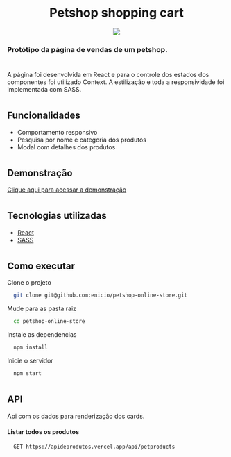 <h1 align="center" >Petshop shopping cart</h1>

<p align="center" >
<img  src="https://ucarecdn.com/00f99ee5-106f-4a90-ad66-d1dc24a28359/Gifpetshop.gif"/>
</p>

### Protótipo da página de vendas de um petshop.
#
A página foi desenvolvida em React e para o controle dos estados dos componentes foi utilizado Context. A estilização e toda a responsividade foi implementada com SASS.

#
## Funcionalidades

<ul>
<li>Comportamento responsivo</li>
<li>Pesquisa por nome e categoria dos produtos</li>
<li>Modal com detalhes dos produtos</li>
</ul>

#
## Demonstração

[Clique aqui para acessar a demonstração](https://petshop-online-store.vercel.app/)
#
## Tecnologias utilizadas

- [React](https://reactjs.org/)
- [SASS](https://sass-lang.com/)
#
## Como executar

Clone o projeto

```bash
  git clone git@github.com:enicio/petshop-online-store.git
```

Mude para as pasta raiz

```bash
  cd petshop-online-store
```

Instale as dependencias

```bash
  npm install
```

Inicie o servidor

```bash
  npm start
```
#
## API

Api com os dados para renderização dos cards.

#### Listar todos os produtos

```http
  GET https://apideprodutos.vercel.app/api/petproducts
```
